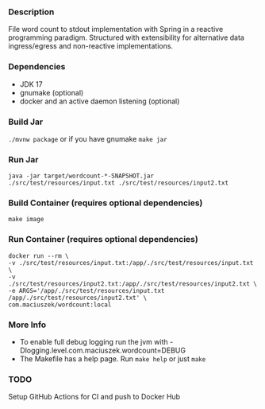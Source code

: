 ### Description

File word count to stdout implementation with Spring in a reactive programming paradigm. Structured with extensibility for alternative data ingress/egress and non-reactive implementations.

### Dependencies
* JDK 17
* gnumake (optional)
* docker and an active daemon listening (optional)

### Build Jar
`./mvnw package`
or if you have gnumake
`make jar`

### Run Jar
`java -jar target/wordcount-*-SNAPSHOT.jar ./src/test/resources/input.txt ./src/test/resources/input2.txt`

### Build Container (requires optional dependencies)
`make image`

### Run Container (requires optional dependencies)
```
docker run --rm \
-v ./src/test/resources/input.txt:/app/./src/test/resources/input.txt \
-v ./src/test/resources/input2.txt:/app/./src/test/resources/input2.txt \
-e ARGS='/app/./src/test/resources/input.txt /app/./src/test/resources/input2.txt' \
com.maciuszek/wordcount:local
```

### More Info
* To enable full debug logging run the jvm with -Dlogging.level.com.maciuszek.wordcount=DEBUG
* The Makefile has a help page. Run `make help` or just `make`

### TODO
Setup GitHub Actions for CI and push to Docker Hub
